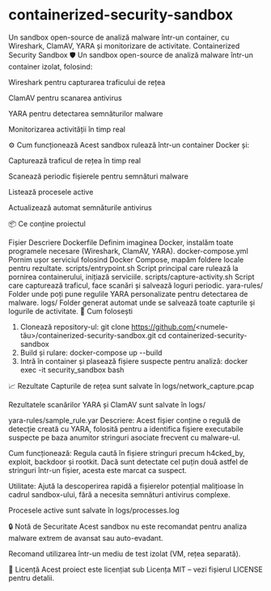 # containerized-security-sandbox
Un sandbox open-source de analiză malware într-un container, cu Wireshark, ClamAV, YARA și monitorizare de activitate.
Containerized Security Sandbox 🛡️
Un sandbox open-source de analiză malware într-un container izolat, folosind:

Wireshark pentru capturarea traficului de rețea

ClamAV pentru scanarea antivirus

YARA pentru detectarea semnăturilor malware

Monitorizarea activității în timp real

⚙️ Cum funcționează
Acest sandbox rulează într-un container Docker și:

Capturează traficul de rețea în timp real

Scanează periodic fișierele pentru semnături malware

Listează procesele active

Actualizează automat semnăturile antivirus

📦 Ce conține proiectul

Fișier	Descriere
Dockerfile	Definim imaginea Docker, instalăm toate programele necesare (Wireshark, ClamAV, YARA).
docker-compose.yml	Pornim ușor serviciul folosind Docker Compose, mapăm foldere locale pentru rezultate.
scripts/entrypoint.sh	Script principal care rulează la pornirea containerului, inițiază serviciile.
scripts/capture-activity.sh	Script care capturează traficul, face scanări și salvează loguri periodic.
yara-rules/	Folder unde poți pune regulile YARA personalizate pentru detectarea de malware.
logs/	Folder generat automat unde se salvează toate capturile și logurile de activitate.
🚀 Cum folosești
1. Clonează repository-ul: git clone https://github.com/<numele-tău>/containerized-security-sandbox.git
cd containerized-security-sandbox
2. Build și rulare: docker-compose up --build
3. Intră în container și plasează fișiere suspecte pentru analiză: docker exec -it security_sandbox bash

📈 Rezultate
Capturile de rețea sunt salvate în logs/network_capture.pcap

Rezultatele scanărilor YARA și ClamAV sunt salvate în logs/

yara-rules/sample_rule.yar
Descriere:
Acest fișier conține o regulă de detecție creată cu YARA, folosită pentru a identifica fișiere executabile suspecte pe baza anumitor stringuri asociate frecvent cu malware-ul.

Cum funcționează:
Regula caută în fișiere stringuri precum h4cked_by, exploit, backdoor și rootkit.
Dacă sunt detectate cel puțin două astfel de stringuri într-un fișier, acesta este marcat ca suspect.

Utilitate:
Ajută la descoperirea rapidă a fișierelor potențial malițioase în cadrul sandbox-ului, fără a necesita semnături antivirus complexe.

Procesele active sunt salvate în logs/processes.log

🔒 Notă de Securitate
Acest sandbox nu este recomandat pentru analiza malware extrem de avansat sau auto-evadant.

Recomand utilizarea într-un mediu de test izolat (VM, rețea separată).

📜 Licență
Acest proiect este licențiat sub Licența MIT – vezi fișierul LICENSE pentru detalii.

